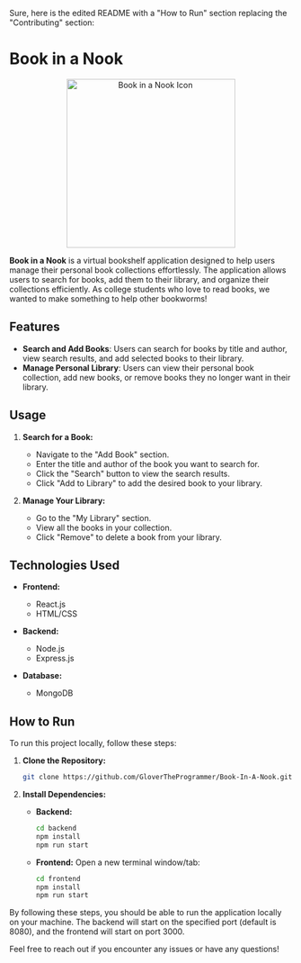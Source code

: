 Sure, here is the edited README with a "How to Run" section replacing the "Contributing" section:

# Book in a Nook
<div align="center">
  <img src="https://github.com/GloverTheProgrammer/Book-In-A-Nook/assets/117209189/495308a9-d558-487a-8ee9-48e46f38bb1e" alt="Book in a Nook Icon" width="300" />
</div>

**Book in a Nook** is a virtual bookshelf application designed to help users manage their personal book collections effortlessly. The application allows users to search for books, add them to their library, and organize their collections efficiently. As college students who love to read books, we wanted to make something to help other bookworms!

## Features

- **Search and Add Books**: Users can search for books by title and author, view search results, and add selected books to their library.
- **Manage Personal Library**: Users can view their personal book collection, add new books, or remove books they no longer want in their library.

## Usage

1. **Search for a Book:**
    - Navigate to the "Add Book" section.
    - Enter the title and author of the book you want to search for.
    - Click the "Search" button to view the search results.
    - Click "Add to Library" to add the desired book to your library.

2. **Manage Your Library:**
    - Go to the "My Library" section.
    - View all the books in your collection.
    - Click "Remove" to delete a book from your library.

## Technologies Used

- **Frontend:**
  - React.js
  - HTML/CSS

- **Backend:**
  - Node.js
  - Express.js

- **Database:**
  - MongoDB

## How to Run

To run this project locally, follow these steps:

1. **Clone the Repository:**
    ```bash
    git clone https://github.com/GloverTheProgrammer/Book-In-A-Nook.git
    ```

2. **Install Dependencies:**

    - **Backend:**
      ```bash
      cd backend
      npm install
      npm run start
      ```

    - **Frontend:**
      Open a new terminal window/tab:
      ```bash
      cd frontend
      npm install
      npm run start
      ```

By following these steps, you should be able to run the application locally on your machine. The backend will start on the specified port (default is 8080), and the frontend will start on port 3000.

Feel free to reach out if you encounter any issues or have any questions!
